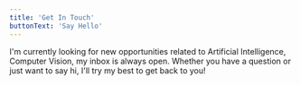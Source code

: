 ```yaml
---
title: 'Get In Touch'
buttonText: 'Say Hello'
---
```


I'm currently looking for new opportunities related to Artificial Intelligence, Computer Vision, my inbox is always open. Whether you have a question or just want to say hi, I'll try my best to get back to you!
